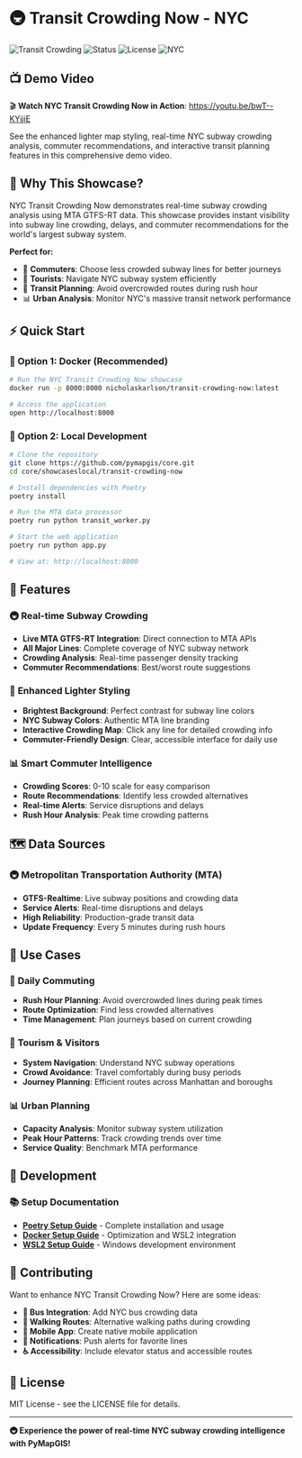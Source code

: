 # 🚇 Transit Crowding Now - NYC

![Transit Crowding](https://img.shields.io/badge/PyMapGIS-Local%20Showcase-blue) ![Status](https://img.shields.io/badge/Status-Active-green) ![License](https://img.shields.io/badge/License-MIT-yellow) ![NYC](https://img.shields.io/badge/City-NYC-blue)

## 📺 **Demo Video**

🎬 **Watch NYC Transit Crowding Now in Action**: https://youtu.be/bwT--KYjjiE

See the enhanced lighter map styling, real-time NYC subway crowding analysis, commuter recommendations, and interactive transit planning features in this comprehensive demo video.

## 🎯 Why This Showcase?

NYC Transit Crowding Now demonstrates real-time subway crowding analysis using MTA GTFS-RT data. This showcase provides instant visibility into subway line crowding, delays, and commuter recommendations for the world's largest subway system.

**Perfect for:**
- 🏢 **Commuters**: Choose less crowded subway lines for better journeys
- 🧳 **Tourists**: Navigate NYC subway system efficiently
- 🎯 **Transit Planning**: Avoid overcrowded routes during rush hour
- 📊 **Urban Analysis**: Monitor NYC's massive transit network performance

## ⚡ Quick Start

### 🐳 Option 1: Docker (Recommended)
```bash
# Run the NYC Transit Crowding Now showcase
docker run -p 8000:8000 nicholaskarlson/transit-crowding-now:latest

# Access the application
open http://localhost:8000
```

### 🔧 Option 2: Local Development
```bash
# Clone the repository
git clone https://github.com/pymapgis/core.git
cd core/showcaseslocal/transit-crowding-now

# Install dependencies with Poetry
poetry install

# Run the MTA data processor
poetry run python transit_worker.py

# Start the web application
poetry run python app.py

# View at: http://localhost:8000
```

## 🌟 Features

### 🚇 **Real-time Subway Crowding**
- **Live MTA GTFS-RT Integration**: Direct connection to MTA APIs
- **All Major Lines**: Complete coverage of NYC subway network
- **Crowding Analysis**: Real-time passenger density tracking
- **Commuter Recommendations**: Best/worst route suggestions

### 🎨 **Enhanced Lighter Styling**
- **Brightest Background**: Perfect contrast for subway line colors
- **NYC Subway Colors**: Authentic MTA line branding
- **Interactive Crowding Map**: Click any line for detailed crowding info
- **Commuter-Friendly Design**: Clear, accessible interface for daily use

### 📊 **Smart Commuter Intelligence**
- **Crowding Scores**: 0-10 scale for easy comparison
- **Route Recommendations**: Identify less crowded alternatives
- **Real-time Alerts**: Service disruptions and delays
- **Rush Hour Analysis**: Peak time crowding patterns

## 🗺️ Data Sources

### 🚇 **Metropolitan Transportation Authority (MTA)**
- **GTFS-Realtime**: Live subway positions and crowding data
- **Service Alerts**: Real-time disruptions and delays
- **High Reliability**: Production-grade transit data
- **Update Frequency**: Every 5 minutes during rush hours

## 🚀 Use Cases

### 🏢 **Daily Commuting**
- **Rush Hour Planning**: Avoid overcrowded lines during peak times
- **Route Optimization**: Find less crowded alternatives
- **Time Management**: Plan journeys based on current crowding

### 🧳 **Tourism & Visitors**
- **System Navigation**: Understand NYC subway operations
- **Crowd Avoidance**: Travel comfortably during busy periods
- **Journey Planning**: Efficient routes across Manhattan and boroughs

### 📊 **Urban Planning**
- **Capacity Analysis**: Monitor subway system utilization
- **Peak Hour Patterns**: Track crowding trends over time
- **Service Quality**: Benchmark MTA performance

## 🔧 Development

### 📚 **Setup Documentation**
- **[Poetry Setup Guide](../docs/poetry-setup.md)** - Complete installation and usage
- **[Docker Setup Guide](../docs/docker-setup.md)** - Optimization and WSL2 integration
- **[WSL2 Setup Guide](../docs/wsl2-setup.md)** - Windows development environment

## 🤝 Contributing

Want to enhance NYC Transit Crowding Now? Here are some ideas:

- **🚌 Bus Integration**: Add NYC bus crowding data
- **🚶 Walking Routes**: Alternative walking paths during crowding
- **📱 Mobile App**: Create native mobile application
- **🔔 Notifications**: Push alerts for favorite lines
- **♿ Accessibility**: Include elevator status and accessible routes

## 📝 License

MIT License - see the LICENSE file for details.

---

**🚇 Experience the power of real-time NYC subway crowding intelligence with PyMapGIS!**
